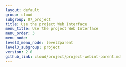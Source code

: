 ```yaml
---
layout: default
group: cloud
subgroup: 07_project
title: Use the project Web Interface
menu_title: Use the project Web Interface
menu_order: 3
menu_node: 
level3_menu_node: level3parent
level3_subgroup: project
version: 2.0
github_link: cloud/project/project-webint-parent.md
---
```


